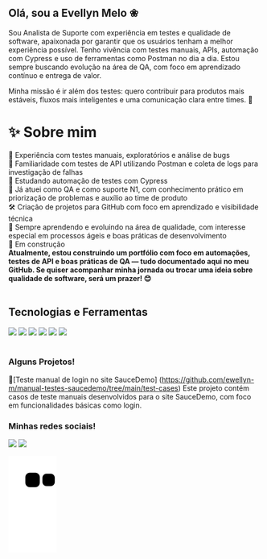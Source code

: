 ##  Olá, sou a Evellyn Melo ❀

Sou Analista de Suporte com experiência em testes e qualidade de software, apaixonada por garantir que os usuários tenham a melhor experiência possível. Tenho vivência com testes manuais, APIs, automação com Cypress e uso de ferramentas como Postman no dia a dia. Estou sempre buscando evolução na área de QA, com foco em aprendizado contínuo e entrega de valor.

Minha missão é ir além dos testes: quero contribuir para produtos mais estáveis, fluxos mais inteligentes e uma comunicação clara entre times. 🚀

<h1>✨ Sobre mim</h1>
🧪 Experiência com testes manuais, exploratórios e análise de bugs<br>
🔁 Familiaridade com testes de API utilizando Postman e coleta de logs para investigação de falhas<br>
🤖 Estudando automação de testes com Cypress<br>
🧠 Já atuei como QA e como suporte N1, com conhecimento prático em priorização de problemas e auxílio ao time de produto<br>
🛠️ Criação de projetos para GitHub com foco em aprendizado e visibilidade técnica<br>
🌱 Sempre aprendendo e evoluindo na área de qualidade, com interesse especial em processos ágeis e boas práticas de desenvolvimento<br>
📌 Em construção<br>
<strong>Atualmente, estou construindo um portfólio com foco em automações, testes de API e boas práticas de QA — tudo documentado aqui no meu GitHub. Se quiser acompanhar minha jornada ou trocar uma ideia sobre qualidade de software, será um prazer! 😊</strong>


<div style="display: inline_block"><br>
<h2> Tecnologias e Ferramentas</h2>
  <img src="https://img.shields.io/badge/HTML5-E34F26?style=for-the-badge&logo=html5&logoColor=white"/>
  <img src="https://img.shields.io/badge/CSS3-1572B6?style=for-the-badge&logo=css3&logoColor=white"/>
  <img src="https://img.shields.io/badge/JavaScript-F7DF1E?style=for-the-badge&logo=javascript&logoColor=black"/>
  <img src="https://img.shields.io/badge/SQL-4479A1?style=for-the-badge&logo=sqlite&logoColor=white"/>
  <img src="https://img.shields.io/badge/Postman-FF6C37?style=for-the-badge&logo=postman&logoColorwhite"/>
  <img src="https://img.shields.io/badge/Jira-0052CC?style=for-the-badge&logo=jira&logoColor=white"/>
  
</div>
 
 <br>

 ### Alguns Projetos!
 🔗[Teste manual de login no site SauceDemo] (https://github.com/ewellyn-m/manual-testes-saucedemo/tree/main/test-cases)
 Este projeto contém casos de teste manuais desenvolvidos para o site SauceDemo, com foco em funcionalidades básicas como login.
 
  ### Minhas redes sociais!
 
<div> 
  <a href=""><img src="https://img.shields.io/badge/-Gmail-%23333?style=for-the-badge&logo=gmail&logoColor=white" target="_blank"></a>
  <a href="https://www.linkedin.com/in/ewellyn-de-melo-silva-23475527b/"target="_blank"><img src="https://img.shields.io/badge/-LinkedIn-%230077B5?style=for-the-badge&logo=linkedin&logoColor=white" target="_blank"></a> 
 
  ![Snake animation](https://github.com/ewellyn-m/ewellyn-m/blob/output/github-contribution-grid-snake.svg)

</div>
